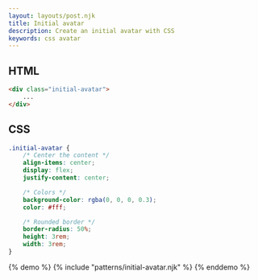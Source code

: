 ```yaml
---
layout: layouts/post.njk
title: Initial avatar
description: Create an initial avatar with CSS
keywords: css avatar
---
```


## HTML

```html
<div class="initial-avatar">
    ...
</div>
```

## CSS

```css
.initial-avatar {
    /* Center the content */
    align-items: center;
    display: flex;
    justify-content: center;

    /* Colors */
    background-color: rgba(0, 0, 0, 0.3);
    color: #fff;

    /* Rounded border */
    border-radius: 50%;
    height: 3rem;
    width: 3rem;
}
```

{% demo %}
{% include "patterns/initial-avatar.njk" %}
{% enddemo %}
